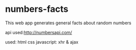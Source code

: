 # numbers-facts
This web app generates general facts about random numbers 

api used:http://numbersapi.com/

used:
html
css
javascript: xhr & ajax
